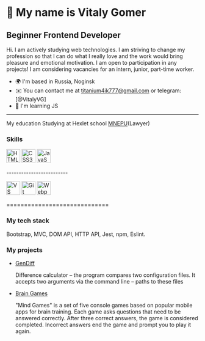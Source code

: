 👋 My name is Vitaly Gomer
=============================

Beginner Frontend Developer
-------------------------
Hi. I am actively studying web technologies.
I am striving to change my profession so that I can do what I really love and the work would bring pleasure and emotional motivation.
I am open to participation in any projects!
I am considering vacancies for an intern, junior, part-time worker.

* 🌍  I'm based in Russia, Noginsk
* ✉️  You can contact me at [titanium4ik777@gmail.com](mailto:vgomer@list.ru) or telegram: [@VitalyVG]
* 🧠 I'm learning JS
-------------------------
My education
Studying at Hexlet school
<a href="https://mnepu-ras.ru/">MNEPU</a>(Lawyer)

### Skills

<p align="left">
<a href="https://developer.mozilla.org/en-US/docs/Glossary/HTML5" target="_blank" rel="noreferrer"><img src="https://raw.githubusercontent.com/danielcranney/readme-generator/main/public/icons/skills/html5-colored.svg" width="36" height="36" alt="HTML5" /></a>
<a href="https://www.w3.org/TR/CSS/#css" target="_blank" rel="noreferrer"><img src="https://raw.githubusercontent.com/danielcranney/readme-generator/main/public/icons/skills/css3-colored.svg" width="36" height="36" alt="CSS3" /></a>
<a href="https://developer.mozilla.org/en-US/docs/Web/JavaScript" target="_blank" rel="noreferrer"><img src="https://raw.githubusercontent.com/danielcranney/readme-generator/main/public/icons/skills/javascript-colored.svg" width="36" height="36" alt="JavaScript" /></a>
</p>
-------------------------
<p align="left">
<a href="https://code.visualstudio.com/" target="_blank" rel="noreferrer"><img src="https://raw.githubusercontent.com/danielcranney/readme-generator/main/public/icons/skills/visualstudiocode.svg" width="36" height="36" alt="VS Code" /></a>
<a href="https://git-scm.com/" target="_blank" rel="noreferrer"><img src="https://raw.githubusercontent.com/danielcranney/readme-generator/main/public/icons/skills/git-colored.svg" width="36" height="36" alt="Git" /></a>
<a href="https://webpack.js.org/" target="_blank" rel="noreferrer"><img src="https://raw.githubusercontent.com/danielcranney/readme-generator/main/public/icons/skills/webpack-colored.svg" width="36" height="36" alt="Webpack" /></a>
</p>
=============================

### My tech stack
Bootstrap, MVC, DOM API, HTTP API, Jest, npm, Eslint.


### My projects

* [GenDiff](https://github.com/VgomerV/frontend-project-46)
  <p>Difference calculator – the program compares two configuration files. It accepts two arguments via the command line – paths to these files</p>
  
* [Brain Games](https://github.com/VgomerV/frontend-project-44)
  <p>"Mind Games" is a set of five console games based on popular mobile apps for brain training. Each game asks questions that need to be answered correctly. After three correct answers, the game is considered completed. Incorrect answers end the game and prompt you to play it again.</p>
